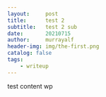 ```yaml
---
layout:     post
title:      test 2
subtitle:   test 2 sub
date:       20210715
author:     murrayalf
header-img: img/the-first.png
catalog: false
tags:
    - writeup
---
```



test content wp